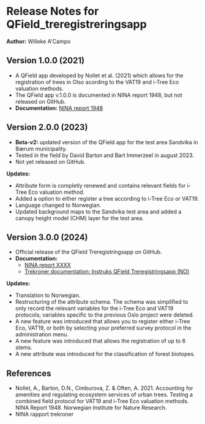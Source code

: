 # Release Notes for QField_treregistreringsapp

**Author:** Willeke A'Campo

## Version 1.0.0 (2021)

- A QField app developed by Nollet et al. (2021) which allows for the registration of trees in Olso acording to the VAT19 and i-Tree Eco valuation methods.
- The QField app v.1.0.0 is documented in NINA report 1948, but not released on GitHub.
- **Documentation:** [NINA report 1948](https://brage.nina.no/nina-xmlui/handle/11250/2725332)

## Version 2.0.0 (2023)

- **Beta-v2:** updated version of the QField app for the test area Sandvika in Bærum municipality.
- Tested in the field by David Barton and Bart Immerzeel in august 2023.
- Not yet released on GitHub.

**Updates:**

- Attribute form is completly renewed and contains relevant fields for i-Tree Eco valuation method.
- Added a option to either register a tree according to i-Tree Eco or VAT19.
- Language changed to Norwegian.
- Updated background maps to the Sandvika test area and added a canopy height model (CHM) layer for the test area.

## Version 3.0.0 (2024)

- Official release of the QField Treregistringsapp on GitHub.
- **Documentation:**
    - [NINA report XXXX](https://brage.nina.no/nina-xmlui/handle/11250/2725332)
    - [Trekroner documentation: Instruks QField Treregistringsapp (NO)](https://ninanor.github.io/trekroner-docs/html/app_instructions/qfield.html)

**Updates:**

- Translation to Norwegian.
- Restructuring of the attribute schema. The schema was simplified to only record the relevant variables for the i-Tree Eco and VAT19 protocols; variables specific to the previous Oslo project were deleted.
- A new feature was introduced that allows you to register either i-Tree Eco, VAT19, or both by selecting your preferred survey protocol in the administration menu.
- A new feature was introduced that allows the registration of up to 6 stems.
- A new attribute was introduced for the classification of forest biotopes.

## References

- Nollet, A., Barton, D.N., Cimburova, Z. & Often, A. 2021. Accounting for amenities and regulating ecosystem services of urban trees. Testing a combined field protocol for VAT19 and i-Tree Eco valuation methods. NINA Report 1948. Norwegian Institute for Nature Research.
- NINA rapport trekroner 

